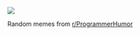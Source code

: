![](https://preview.redd.it/od84483i8x6e1.png?width=640&crop=smart&auto=webp&s=01d125b1a42f338684fbcc2f6c974252f332f2c0)

 Random memes from [r/ProgrammerHumor](https://www.reddit.com/r/ProgrammerHumor/)
